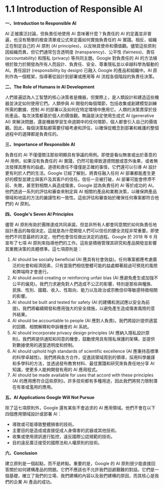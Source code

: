 # 1.1 Introduction of Responsible AI

**一、Introduction to Responsible AI**

AI 正被廣泛討論，但負責任地使用 AI 意味著什麼？負責任的 AI 的定義並非普遍，也沒有簡單的檢查清單或公式來定義如何實施負責任的 AI 實踐。相反，組織正在制定自己的 AI 原則 (AI principles)，以反映其使命和價值觀。儘管這些原則因組織而異，但它們通常包含透明度 (transparency)、公平性 (fairness)、責任 (accountability) 和隱私 (privacy) 等共同主題。Google 對負責任的 AI 的方法植根於致力於開發為所有人而設計、負責任、安全、尊重隱私並以卓越科學為驅動的 AI。責任設計 (responsibility by design) 已融入 Google 的產品和組織中。AI 原則作為一個框架，指導著從設計到部署或應用等 AI 流程各個階段的負責任決策。

**二、The Role of Humans in AI Development**

人們普遍認為人工智慧的核心決策者是機器，但實際上，是人類設計和建造這些機器並決定如何使用它們。人類參與 AI 開發的每個環節，包括收集或創建模型訓練所需的數據、控制 AI 的部署以及如何在特定環境中應用它。人類的決策貫穿於技術產品，每次決策都基於個人的價值觀。無論是決定使用生成式 AI (generative AI) 來解決問題，還是機器學習生命週期中的任何環節，個人都會引入自己的價值觀。因此，每個決策點都需要仔細考慮和評估，以確保從概念到部署和維護的整個過程中的選擇都是負責任的。

**三、Importance of Responsible AI**

負責任的 AI 不僅僅關注那些明顯具有爭議的用例。即使是看似無害或出於善意的 AI 用例，如果沒有負責任的 AI 實踐，仍然可能導致道德問題或意外後果，或者無法發揮其應有的益處。道德和責任不僅僅是正確的事情，它們還可以引導 AI 設計更有利於人們的生活。Google 已經了解到，將責任融入任何 AI 部署都能產生更好的模型並建立與客戶及其客戶的信任。信任一旦被打破，AI 部署可能會停滯不前、失敗，甚至對相關人員造成傷害。Google 認為負責任的 AI 等於成功的 AI。他們透過一系列的評估和審查來制定與 AI 相關的產品和業務決策，以確保跨產品領域和地區的方法的嚴謹性和一致性。這些評估和審查始於確保任何專案都符合他們的 AI 原則。

**四、Google's Seven AI Principles**

儘管 AI 原則有助於團隊達成共同承諾，但並非所有人都會同意關於如何負責任地設計產品的每個決定。這就是為什麼開發人們可以信任的健全流程非常重要。即使他們不同意最終的決定，他們也會信任做出決定的過程。Google 於 2018 年 6 月宣布了七項 AI 原則來指導他們的工作。這些是積極管理其研究和產品開發並影響其業務決策的具體標準。這七項原則是：

1. AI should be socially beneficial (AI 應具有社會效益)。任何專案都應考慮廣泛的社會和經濟因素，只有當我們相信整體可能的益處顯著超過可預見的風險和弊端時才會進行。
2. AI should avoid creating or reinforcing unfair bias (AI 應避免產生或加強不公平的偏見)。我們力求避免對人們造成不公正的影響，特別是那些與種族、民族、性別、國籍、收入、性取向、能力以及政治或宗教信仰等敏感特徵相關的影響。
3. AI should be built and tested for safety (AI 的建構和測試應以安全為前提)。我們將繼續開發和應用強大的安全措施，以避免產生造成傷害風險的意外結果。
4. AI should be accountable to people (AI 應對人負責)。我們將設計提供適當的回饋、相關解釋和申訴機會的 AI 系統。
5. AI should incorporate privacy design principles (AI 應納入隱私設計原則)。我們將提供通知和同意的機會，鼓勵使用具有隱私保護的架構，並提供對數據使用的適當透明度和控制。
6. AI should uphold high standards of scientific excellence (AI 應秉持高標準的科學卓越性)。我們將與各方合作，促進該領域周到的領導，採用科學嚴謹和多學科的方法，並透過發布教育材料、最佳實踐和研究來負責任地分享 AI 知識，使更多人能夠開發有用的 AI 應用程式。
7. AI should be made available for uses that accord with these principles (AI 的應用應符合這些原則)。許多技術都有多種用途，因此我們將努力限制潛在有害或濫用的應用。

**五、AI Applications Google Will Not Pursue**

除了這七項原則外，Google 還有某些不會追求的 AI 應用領域。他們不會在以下四個應用領域設計或部署 AI：

- 導致或可能導致整體損害的技術。
- 主要目的是造成或直接促成人身傷害的武器或其他技術。
- 收集或使用資訊進行監控，違反國際公認規範的技術。
- 目的違反廣泛接受的國際法和人權原則的技術。

**六、Conclusion**

建立原則是一個起點，而不是終點。重要的是，Google 的 AI 原則很少能直接回答關於如何建構產品的問題。它們不應該也不允許我們迴避艱難的對話。它們是一個基礎，確立了我們的立場、我們建構的內容以及我們建構的原因，而其核心是我們的企業 AI 產品的成功。